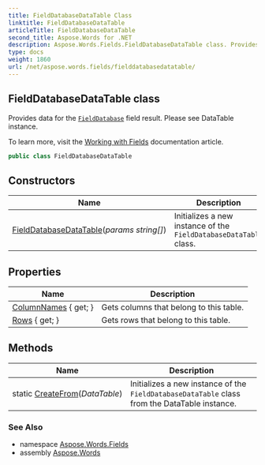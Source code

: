 ```yaml
---
title: FieldDatabaseDataTable Class
linktitle: FieldDatabaseDataTable
articleTitle: FieldDatabaseDataTable
second_title: Aspose.Words for .NET
description: Aspose.Words.Fields.FieldDatabaseDataTable class. Provides data for the FieldDatabase field result. Please see DataTable instance in C#.
type: docs
weight: 1860
url: /net/aspose.words.fields/fielddatabasedatatable/
---
```

## FieldDatabaseDataTable class

Provides data for the [`FieldDatabase`](../fielddatabase/) field result. Please see DataTable instance.

To learn more, visit the [Working with Fields](https://docs.aspose.com/words/net/working-with-fields/) documentation article.

```csharp
public class FieldDatabaseDataTable
```

## Constructors

| Name | Description |
| --- | --- |
| [FieldDatabaseDataTable](fielddatabasedatatable/)(*params string[]*) | Initializes a new instance of the `FieldDatabaseDataTable` class. |

## Properties

| Name | Description |
| --- | --- |
| [ColumnNames](../../aspose.words.fields/fielddatabasedatatable/columnnames/) { get; } | Gets columns that belong to this table. |
| [Rows](../../aspose.words.fields/fielddatabasedatatable/rows/) { get; } | Gets rows that belong to this table. |

## Methods

| Name | Description |
| --- | --- |
| static [CreateFrom](../../aspose.words.fields/fielddatabasedatatable/createfrom/)(*DataTable*) | Initializes a new instance of the `FieldDatabaseDataTable` class from the DataTable instance. |

### See Also

* namespace [Aspose.Words.Fields](../../aspose.words.fields/)
* assembly [Aspose.Words](../../)
